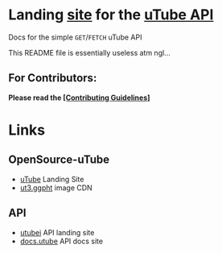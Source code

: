 # Landing [site](https://common-codes.github.io/docs.utube) for the [uTube API](https://common-codes.github.io/utubei)
Docs for the simple `GET`/`FETCH` uTube API

This README file is essentially useless atm ngl...

## For Contributors:
**Please read the [[Contributing Guidelines]](https://https://common-codes.github.io/docs.utube/contributing)**

# Links
## OpenSource-uTube
- [uTube](https://ckstudios2018.github.io/OpenSource-utube.nl) Landing Site
- [ut3.ggpht](https://tallerthanshort.github.io/ut3.ggpht) image CDN
## API
- [utubei](https://common-codes.github.io/utubei) API landing site
- [docs.utube](https://common-codes.github.io/docs.utube) API docs site

